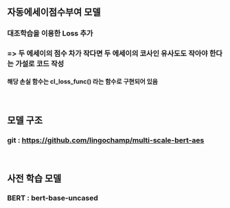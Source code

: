 ## 자동에세이점수부여 모델 

### 대조학습을 이용한 Loss 추가
### => 두 에세이의 점수 차가 작다면 두 에세이의 코사인 유사도도 작아야 한다는 가설로 코드 작성
#### 해당 손실 함수는 cl_loss_func() 라는 함수로 구현되어 있음

<br>

## 모델 구조 
### git : https://github.com/lingochamp/multi-scale-bert-aes

<br>

## 사전 학습 모델 
### BERT : bert-base-uncased

